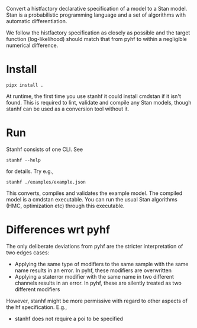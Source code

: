 Convert a histfactory declarative specification of a model to a Stan model. Stan is a probabilistic programming language and a set of algorithms with automatic differentiation.

We follow the histfactory specification as closely as possible and the target function (log-likelihood) should match that from pyhf to within a negligible numerical difference. 

# Install

    pipx install .

At runtime, the first time you use stanhf it could install cmdstan if it isn't found. This is required to lint, validate and compile any Stan models, though stanhf can be used as a conversion tool without it.

# Run

Stanhf consists of one CLI. See

    stanhf --help

for details. Try e.g.,

    stanhf ./examples/example.json

This converts, compiles and validates the example model. The compiled model is a cmdstan executable. You can run the usual Stan algorithms (HMC, optimization etc) through this executable.

# Differences wrt pyhf

The only deliberate deviations from pyhf are the stricter interpretation of two edges cases:

- Applying the same type of modifiers to the same sample with the same name results in an error. In pyhf, these modifiers are overwritten
- Applying a staterror modifier with the same name in two different channels results in an error. In pyhf, these are silently treated as two different modifiers

However, stanhf might be more permissive with regard to other aspects of the hf specification. E.g.,

- stanhf does not require a poi to be specified